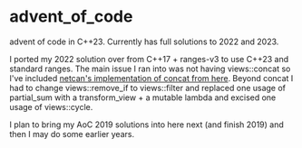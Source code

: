 # advent_of_code

advent of code in C++23. Currently has full solutions to 2022 and 2023.

I ported my 2022 solution over from C++17 + ranges-v3 to use C++23 and standard ranges. The main issue I ran into was not having views::concat so I've included [netcan's implementation of concat from here](https://github.com/netcan/recipes/blob/master/cpp/metaproggramming/ranges/Calendar.cpp#L585). Beyond concat I had to change views::remove_if to views::filter and replaced one usage of partial_sum with a transform_view + a mutable lambda and excised one usage of views::cycle.

I plan to bring my AoC 2019 solutions into here next (and finish 2019) and then I may do some earlier years.

